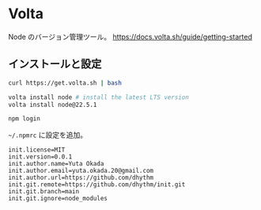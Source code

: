 # Volta

Node のバージョン管理ツール。
https://docs.volta.sh/guide/getting-started

## インストールと設定

```sh
curl https://get.volta.sh | bash

volta install node # install the latest LTS version
volta install node@22.5.1
```

```sh
npm login
```

`~/.npmrc` に設定を追加。

```
init.license=MIT
init.version=0.0.1
init.author.name=Yuta Okada
init.author.email=yuta.okada.20@gmail.com
init.author.url=https://github.com/dhythm
init.git.remote=https://github.com/dhythm/init.git
init.git.branch=main
init.git.ignore=node_modules
```
